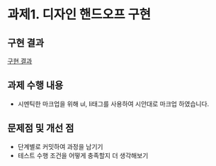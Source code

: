 # 과제1. 디자인 핸드오프 구현

## 구현 결과
[구현 결과](/src/images/result01.png)

## 과제 수행 내용
- 시멘틱한 마크업을 위해 ul, li태그를 사용하여 시안대로 마크업 하였습니다.

## 문제점 및 개선 점
- 단계별로 커밋하여 과정을 남기기
- 테스트 수행 조건을 어떻게 충족할지 더 생각해보기
